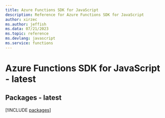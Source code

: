 ```yaml
---
title: Azure Functions SDK for JavaScript
description: Reference for Azure Functions SDK for JavaScript
author: xirzec
ms.author: jeffish
ms.data: 07/21/2023
ms.topic: reference
ms.devlang: javascript
ms.service: functions
---
```

# Azure Functions SDK for JavaScript - latest
## Packages - latest
[!INCLUDE [packages](functions-index.md)]